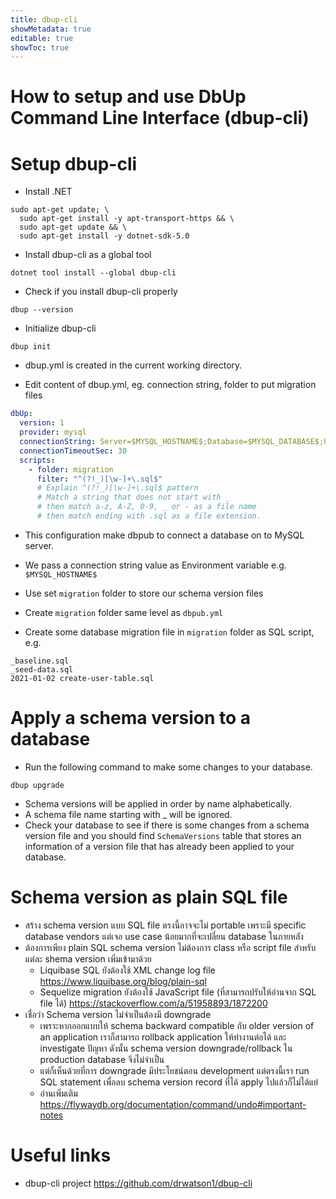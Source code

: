 ```yaml
---
title: dbup-cli
showMetadata: true
editable: true
showToc: true
---
```


# How to setup and use DbUp Command Line Interface (dbup-cli)

# Setup dbup-cli
- Install .NET

```
sudo apt-get update; \
  sudo apt-get install -y apt-transport-https && \
  sudo apt-get update && \
  sudo apt-get install -y dotnet-sdk-5.0
```

- Install dbup-cli as a global tool

```
dotnet tool install --global dbup-cli
```

- Check if you install dbup-cli properly

```
dbup --version
```

- Initialize dbup-cli

```
dbup init
```

- dbup.yml is created in the current working directory.

- Edit content of dbup.yml, eg. connection string, folder to put migration files

```yaml
dbUp:
  version: 1
  provider: mysql
  connectionString: Server=$MYSQL_HOSTNAME$;Database=$MYSQL_DATABASE$;Uid=$MYSQL_USERNAME$;Pwd=$MYSQL_PASSWORD$;
  connectionTimeoutSec: 30
  scripts:
    - folder: migration
      filter: "^(?!_)[\w-]+\.sql$"
      # Explain ^(?!_)[\w-]+\.sql$ pattern
      # Match a string that does not start with _
      # then match a-z, A-Z, 0-9, _ or - as a file name
      # then match ending with .sql as a file extension.

```

- This configuration make dbpub to connect a database on to MySQL server.
- We pass a connection string value as Environment variable e.g. `$MYSQL_HOSTNAME$`
- Use set `migration` folder to store our schema version files

- Create `migration` folder same level as `dbpub.yml`
- Create some database migration file in `migration` folder as SQL script, e.g.

```
_baseline.sql
_seed-data.sql
2021-01-02 create-user-table.sql
```

# Apply a schema version to a database

- Run the following command to make some changes to your database.
```
dbup upgrade
```
- Schema versions will be applied in order by name alphabetically.
- A schema file name starting with _ will be ignored.
- Check your database to see if there is some changes from a schema version file and you should find `SchemaVersions` table that stores an information of a version file that has already been applied to your database.

# Schema version as plain SQL file

- สร้าง schema version แบบ SQL file ตรงนี้อาจจะไม่ portable เพราะมี specific database vendors
  แต่เจอ use case น้อยมากที่จะเปลี่ยน database ในภายหลัง
- ต้องการเพียง plain SQL schema version ไม่ต้องการ class หรือ script file สำหรับแต่ละ shema version เพิ่มเข้ามาด้วย
  - Liquibase SQL ยังต้องใช้ XML change log file https://www.liquibase.org/blog/plain-sql
  - Sequelize migration ยังต้องใช้ JavaScript file (ที่สามารถปรับให้อ่านจาก SQL file ได้) https://stackoverflow.com/a/51958893/1872200
- เชื่อว่า Schema version ไม่จำเป็นต้องมี downgrade
  - เพราะหากออกแบบให้ schema backward compatible กับ older version of an application
    เราก็สามารถ rollback application ให้ทำงานต่อได้ และ investigate ปัญหา
    ดังนั้น schema version downgrade/rollback ใน production database จึงไม่จำเป็น
  - แต่ก็เห็นด้วยที่การ downgrade มีประโยชน์ตอน development
    แต่ตรงนี้เรา run SQL statement เพื่อลบ schema version record ที่ได้ apply ไปแล้วก็ไม่ได้แย่
  - อ่านเพิ่มเติม https://flywaydb.org/documentation/command/undo#important-notes

# Useful links

- dbup-cli project https://github.com/drwatson1/dbup-cli
